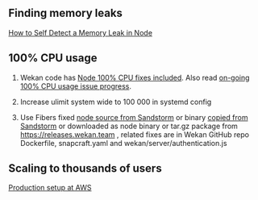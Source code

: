 ## Finding memory leaks

[How to Self Detect a Memory Leak in Node](https://www.nearform.com/blog/self-detect-memory-leak-node/)

## 100% CPU usage

1) Wekan code has [Node 100% CPU fixes included](https://github.com/wekan/wekan/blob/devel/CHANGELOG.md#v084-2018-04-16-wekan-release). Also read [on-going 100% CPU usage issue progress](https://github.com/meteor/meteor/issues/9796).

2) Increase ulimit system wide to 100 000 in systemd config

3) Use Fibers fixed [node source from Sandstorm](https://github.com/sandstorm-io/node/commits/sandstorm) or binary [copied from Sandstorm](https://github.com/wekan/wekan-mongodb/issues/2#issuecomment-381453161) or downloaded as node binary or tar.gz package from https://releases.wekan.team , related fixes are in Wekan GitHub repo Dockerfile, snapcraft.yaml and wekan/server/authentication.js

## Scaling to thousands of users

[Production setup at AWS](https://github.com/wekan/wekan/wiki/AWS)

